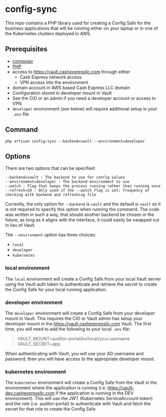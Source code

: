 # config-sync

This repo contains a PHP library used for creating a Config Safe for the business applications that will be running either on your laptop or in one of the Kubernetes clusters deployed in AWS.

## Prerequisites

- [composer](https://getcomposer.org/doc/00-intro.md#installation-linux-unix-macos)
- [PHP](https://www.php.net/manual/en/install.php)
- access to https://vault.cashexpressllc.com through either
  - Cash Express network access
  - VPN access into the environment
- domain account in AWS based Cash Express LLC domain
- Configuration stored in developer mount in Vault
- See the CIO or an admin if you need a developer account or access to VPN
- `developer` environment (see below) will require additional setup in your `.env` file

## Command

```
php artisan config:sync --backend=vault --environment=developer
```

## Options

There are two options that can be specified:

```
--backend=vault : The backend to use for config values
--environment=developer : The backend environment to use
--watch : Flag that keeps the process running rather than running once
--refresh=10 : Only used if the --watch flag is set; frequency of checking with backend and refreshing file
```

Currently, the only option for `--backend` is `vault` and the default is `vault` so it is not required to specify this option when running the command. The code was written in such a way, that should another backend be chosen in the future, as long as it aligns with the interface, it could easily be swapped out in lieu of Vault.

The `--environment` option has three choices:

- `local`
- `developer`
- `kubernetes`

### local environment

The `local` environment will create a Config Safe from your local Vault server using the Vault auth token to authenticate and retrieve the secret to create the Config Safe for your local running application.

### developer environment

The `developer` environment will create a Config Safe from your developer mount in Vault. This requires the CIO or Vault admin has setup your developer mount in the https://vault.cashexpressllc.com Vault. The first time, you will need to add the following to your local `.env` file:

> VAULT_MOUNT=auditor-portal/kv/local/your.username
> VAULT_SECRET=app

When authenticating with Vault, you will use your AD username and password, then you will have access to the appropriate developer mount.

### kubernetes environment

The `kubernetes` environment will create a Config Safe from the Vault in the environment where the applicaiton is running (i.e. https://vault-dev.cashexpressllc.com if the application is running in the DEV environment). This will use the JWT (Kubernetes ServiceAccount token) and the role (i.e. auditor-portal) to authenticate with Vault and fetch the secret for that role to create the Config Safe.
